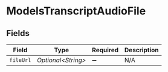 # ModelsTranscriptAudioFile


## Fields

| Field               | Type                | Required            | Description         |
| ------------------- | ------------------- | ------------------- | ------------------- |
| `fileUrl`           | *Optional\<String>* | :heavy_minus_sign:  | N/A                 |